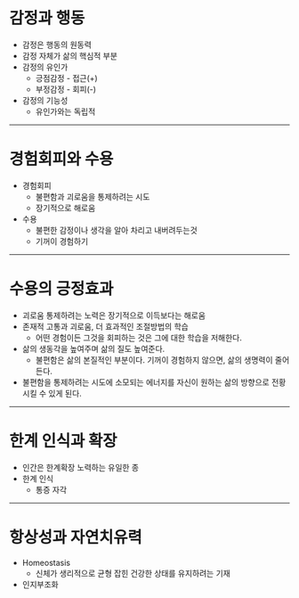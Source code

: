 # 감정과 행동
- 감정은 행동의 원동력
- 감정 자체가 삶의 핵심적 부분
- 감정의 유인가
	- 긍점감정 - 접근(+)
	- 부정감정 - 회피(-)
- 감정의 기능성
	-	유인가와는 독립적

---
# 경험회피와 수용
- 경험회피
	- 불편함과 괴로움을 통제하려는 시도
	- 장기적으로 해로움
- 수용
	- 불편한 감정이나 생각을 알아 차리고 내버려두는것
	- 기꺼이 경험하기

---
# 수용의 긍정효과
- 괴로움 통제하려는 노력은 장기적으로 이득보다는 해로움
- 존재적 고통과 괴로움, 더 효과적인 조절방법의 학습
	- 어떤 경험이든 그것을 회피하는 것은 그에 대한 학습을 저해한다.
- 삶의 생동각을 높여주며 삶의 질도 높여준다.
	- 불편함은 삶의 본질적인 부분이다. 기꺼이 경험하지 않으면, 삶의 생명력이 줄어든다.
- 불편함을 통제하려는 시도에 소모되는 에너지를 자신이 원하는 삶의 방향으로 전황시킬 수 있게 된다.

---
# 한계 인식과 확장
- 인간은 한계확장 노력하는 유일한 종
- 한계 인식
	- 통증 자각

---
# 항상성과 자연치유력
- Homeostasis
	-	신체가 생리적으로 균형 잡힌 건강한 상태를 유지하려는 기재
- 인지부조화
